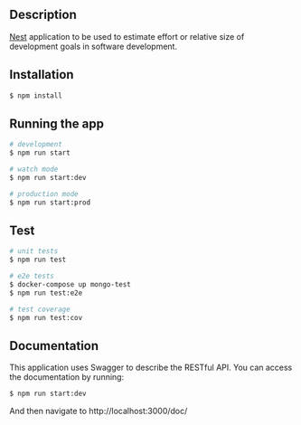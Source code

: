 ## Description

[Nest](https://github.com/nestjs/nest) application to be used to estimate effort or relative size of development goals in software development.

## Installation

```bash
$ npm install
```

## Running the app

```bash
# development
$ npm run start

# watch mode
$ npm run start:dev

# production mode
$ npm run start:prod
```

## Test

```bash
# unit tests
$ npm run test

# e2e tests
$ docker-compose up mongo-test
$ npm run test:e2e

# test coverage
$ npm run test:cov
```

## Documentation

This application uses Swagger to describe the RESTful API.
You can access the documentation by running:
```bash
$ npm run start:dev
```
And then navigate to http://localhost:3000/doc/
